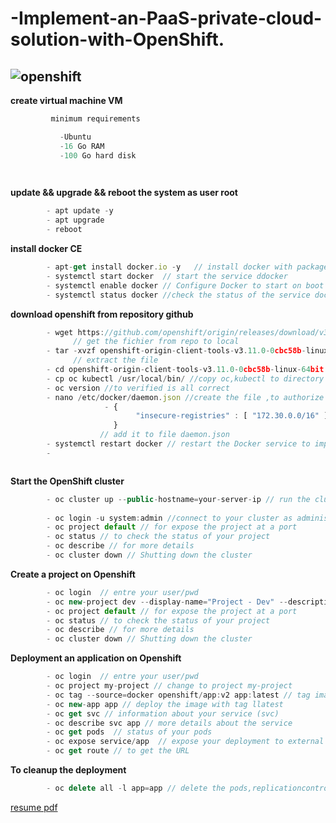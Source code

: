 # -Implement-an-PaaS-private-cloud-solution-with-OpenShift.
![openshift](https://upload.wikimedia.org/wikipedia/commons/thumb/3/3a/OpenShift-LogoType.svg/langfr-330px-OpenShift-LogoType.svg.png)
----------------------------------------------------------------------

**create virtual machine VM**


```go
         minimum requirements 

           -Ubuntu
           -16 Go RAM
           -100 Go hard disk 

           
```           

**update && upgrade && reboot the system as user root**

```ts
        - apt update -y
        - apt upgrade 
        - reboot 
```
**install docker CE**

```ts
        - apt-get install docker.io -y   // install docker with package manager apt-get
        - systemctl start docker  // start the service ddocker 
        - systemctl enable docker // Configure Docker to start on boot with systemd
        - systemctl status docker //check the status of the service docker 
```
**download openshift from repository github** 

```ts
        - wget https://github.com/openshift/origin/releases/download/v3.11.0/openshift-origin-client-tools-v3.11.0-0cbc58b-linux-64bit.tar.gz 
              // get the fichier from repo to local 
        - tar -xvzf openshift-origin-client-tools-v3.11.0-0cbc58b-linux-64bit.tar.gz
              // extract the file 
        - cd openshift-origin-client-tools-v3.11.0-0cbc58b-linux-64bit // change directory to the file 
        - cp oc kubectl /usr/local/bin/ //copy oc,kubectl to directory bin 
        - oc version //to verified is all correct
        - nano /etc/docker/daemon.json //create the file ,to authorize the use of the registry Insecure Docker
                     - {  
                            "insecure-registries" : [ "172.30.0.0/16" ]     
                       }
                    // add it to file daemon.json 
        - systemctl restart docker // restart the Docker service to implement the modifications
        - 



```
**Start the OpenShift cluster** 

```ts
        - oc cluster up --public-hostname=your-server-ip // run the cluster by specifying $your_address_ip 
 
        - oc login -u system:admin //connect to your cluster as administrator
        - oc project default // for expose the project at a port 
        - oc status // to check the status of your project 
        - oc describe // for more details
        - oc cluster down // Shutting down the cluster 

```

**Create a project on Openshift** 

```ts
        - oc login  // entre your user/pwd
        - oc new-project dev --display-name="Project - Dev" --description="My Projec" // create a new project specifyie 
        - oc project default // for expose the project at a port 
        - oc status // to check the status of your project 
        - oc describe // for more details
        - oc cluster down // Shutting down the cluster 

```

**Deployment an application on Openshift** 

```ts
        - oc login  // entre your user/pwd
        - oc project my-project // change to project my-project
        - oc tag --source=docker openshift/app:v2 app:latest // tag image from docker hub  
        - oc new-app app // deploy the image with tag llatest 
        - oc get svc // information about your service (svc)
        - oc describe svc app // more details about the service 
        - oc get pods  // status of your pods  
        - oc expose service/app  // expose your deployment to external access
        - oc get route // to get the URL 

```




**To cleanup the deployment** 

```ts
        - oc delete all -l app=app // delete the pods,replicationcontroller,service,route,... everthings that create to the project.

```

[resume pdf](./CR_TP2_IPS3_Ou-sbaa_Hafid.pdf) 


